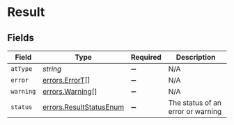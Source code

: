 # Result


## Fields

| Field                                                              | Type                                                               | Required                                                           | Description                                                        |
| ------------------------------------------------------------------ | ------------------------------------------------------------------ | ------------------------------------------------------------------ | ------------------------------------------------------------------ |
| `atType`                                                           | *string*                                                           | :heavy_minus_sign:                                                 | N/A                                                                |
| `error`                                                            | [errors.ErrorT](../../models/errors/errort.md)[]                   | :heavy_minus_sign:                                                 | N/A                                                                |
| `warning`                                                          | [errors.Warning](../../models/errors/warning.md)[]                 | :heavy_minus_sign:                                                 | N/A                                                                |
| `status`                                                           | [errors.ResultStatusEnum](../../models/errors/resultstatusenum.md) | :heavy_minus_sign:                                                 | The status of an error or warning                                  |